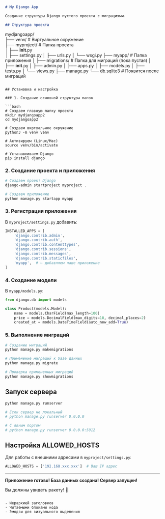 ```markdown
# My Django App

Создание структуры Django пустого проекта с миграциями.

## Структура проекта

```
mydjangoapp/  
├── venv/           # Виртуальное окружение  
├── myproject/      # Папка проекта  
│   ├── __init__.py  
│   ├── settings.py 
│   ├── urls.py 
│   └── wsgi.py 
├── myapp/          # Папка приложения 
│   ├── migrations/ # Папка для миграций (пока пустая) 
│   ├── __init__.py 
│   ├── admin.py 
│   ├── apps.py 
│   ├── models.py 
│   ├── tests.py 
│   └── views.py 
├── manage.py 
└── db.sqlite3      # Появится после миграций 
```

## Установка и настройка

### 1. Создание основной структуры папок

```bash
# Создаем главную папку проекта
mkdir mydjangoapp2
cd mydjangoapp2

# Создаем виртуальное окружение
python3 -m venv venv

# Активируем (Linux/Mac)
source venv/bin/activate

# Устанавливаем Django
pip install django
```

### 2. Создание проекта и приложения

```bash
# Создаем проект Django
django-admin startproject myproject .

# Создаем приложение
python manage.py startapp myapp
```

### 3. Регистрация приложения

В `myproject/settings.py` добавить:

```python
INSTALLED_APPS = [
    'django.contrib.admin',
    'django.contrib.auth',
    'django.contrib.contenttypes',
    'django.contrib.sessions',
    'django.contrib.messages',
    'django.contrib.staticfiles',
    'myapp',  # ← добавляем наше приложение
]
```

### 4. Создание модели

В `myapp/models.py`:

```python
from django.db import models

class Product(models.Model):
    name = models.CharField(max_length=100)
    price = models.DecimalField(max_digits=10, decimal_places=2)
    created_at = models.DateTimeField(auto_now_add=True)
```

### 5. Выполнение миграций

```bash
# Создание миграций
python manage.py makemigrations

# Применение миграций к базе данных
python manage.py migrate

# Проверка примененных миграций
python manage.py showmigrations
```

## Запуск сервера

```bash
python manage.py runserver

# Если сервер не локальный
# python manage.py runserver 0.0.0.0

# С явным портом
# python manage.py runserver 0.0.0.0:5012
```

## Настройка ALLOWED_HOSTS

Для работы с внешними адресами в `myproject/settings.py`:

```python
ALLOWED_HOSTS = ['192.168.ххх.ххх']  # Ваш IP адрес
```

---

**Приложение готово! База данных создана! Сервер запущен!**

Вы должны увидеть ракету! 🚀
```

- Иерархией заголовков
- Читаемыми блоками кода
- Эмодзи для визуального выделения


